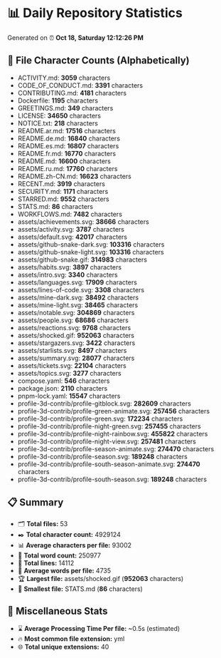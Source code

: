 # 📊 Daily Repository Statistics
Generated on ⏰ **Oct 18, Saturday 12:12:26 PM**

## 📂 File Character Counts (Alphabetically)
- ACTIVITY.md: **3059** characters
- CODE_OF_CONDUCT.md: **3391** characters
- CONTRIBUTING.md: **4181** characters
- Dockerfile: **1195** characters
- GREETINGS.md: **349** characters
- LICENSE: **34650** characters
- NOTICE.txt: **218** characters
- README.ar.md: **17516** characters
- README.de.md: **16840** characters
- README.es.md: **16807** characters
- README.fr.md: **16770** characters
- README.md: **16600** characters
- README.ru.md: **17760** characters
- README.zh-CN.md: **16623** characters
- RECENT.md: **3919** characters
- SECURITY.md: **1171** characters
- STARRED.md: **9552** characters
- STATS.md: **86** characters
- WORKFLOWS.md: **7482** characters
- assets/achievements.svg: **38666** characters
- assets/activity.svg: **3787** characters
- assets/default.svg: **42017** characters
- assets/github-snake-dark.svg: **103316** characters
- assets/github-snake-light.svg: **103316** characters
- assets/github-snake.gif: **314983** characters
- assets/habits.svg: **3897** characters
- assets/intro.svg: **3340** characters
- assets/languages.svg: **17909** characters
- assets/lines-of-code.svg: **3308** characters
- assets/mine-dark.svg: **38492** characters
- assets/mine-light.svg: **38465** characters
- assets/notable.svg: **304869** characters
- assets/people.svg: **68686** characters
- assets/reactions.svg: **9768** characters
- assets/shocked.gif: **952063** characters
- assets/stargazers.svg: **3422** characters
- assets/starlists.svg: **8497** characters
- assets/summary.svg: **28077** characters
- assets/tickets.svg: **22104** characters
- assets/topics.svg: **3277** characters
- compose.yaml: **546** characters
- package.json: **2110** characters
- pnpm-lock.yaml: **15547** characters
- profile-3d-contrib/profile-gitblock.svg: **282609** characters
- profile-3d-contrib/profile-green-animate.svg: **257456** characters
- profile-3d-contrib/profile-green.svg: **172234** characters
- profile-3d-contrib/profile-night-green.svg: **257455** characters
- profile-3d-contrib/profile-night-rainbow.svg: **455822** characters
- profile-3d-contrib/profile-night-view.svg: **257481** characters
- profile-3d-contrib/profile-season-animate.svg: **274470** characters
- profile-3d-contrib/profile-season.svg: **189248** characters
- profile-3d-contrib/profile-south-season-animate.svg: **274470** characters
- profile-3d-contrib/profile-south-season.svg: **189248** characters

## 📋 Summary
- 🗂️ **Total files:** 53
- ✒️ **Total character count:** 4929124
- 📊 **Average characters per file:** 93002
- 📝 **Total word count:** 250977
- 🧾 **Total lines:** 14112
- 📐 **Average words per file:** 4735
- 🏆 **Largest file:** assets/shocked.gif (**952063** characters)
- 🥉 **Smallest file:** STATS.md (**86** characters)

## 🌟 Miscellaneous Stats
- ⌛ **Average Processing Time Per file:** ~0.5s (estimated)
- 🔥 **Most common file extension:** yml
- 🌐 **Total unique extensions:** 40
